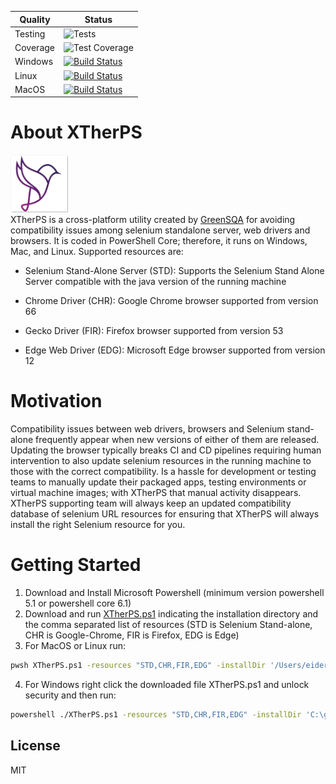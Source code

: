 |Quality|Status|
|---|---|
|Testing|![Tests](https://img.shields.io/azure-devops/tests/greensqa/xtherps/125.svg?compact_message)|
|Coverage|![Test Coverage](https://img.shields.io/badge/coverage-71%25-orange.svg?maxAge=60)|
|Windows| [![Build Status](https://greensqa.visualstudio.com/XTherPS/_apis/build/status/XTherCI-Windows?branchName=master)](https://greensqa.visualstudio.com/XTherPS/_build/latest?definitionId=129&branchName=master)|
|Linux|[![Build Status](https://greensqa.visualstudio.com/XTherPS/_apis/build/status/XTherCI-Linux?branchName=master)](https://greensqa.visualstudio.com/XTherPS/_build/latest?definitionId=127&branchName=master) |
|MacOS| [![Build Status](https://greensqa.visualstudio.com/XTherPS/_apis/build/status/XTherCI-MacOS?branchName=master)](https://greensqa.visualstudio.com/XTherPS/_build/latest?definitionId=128&branchName=master) |


# About XTherPS 
[![N|Solid](https://github.com/TheSoftwareDesignLab/XTherPS/blob/master/src/img/XTherPSSmall.png)](http://www.greensqa.com)
<br>
XTherPS is a cross-platform utility created by [GreenSQA](https://greensqa.com/en) for avoiding compatibility issues among selenium standalone server, web drivers and browsers. It is coded in PowerShell Core; therefore, it runs on Windows, Mac, and Linux. Supported resources are:

- Selenium Stand-Alone Server (STD): Supports the Selenium Stand Alone Server compatible with the java version of the running machine

- Chrome Driver (CHR): Google Chrome browser supported from version 66

- Gecko Driver (FIR): Firefox browser supported from version 53 

- Edge Web Driver (EDG): Microsoft Edge browser supported from version 12

# Motivation
Compatibility issues between web drivers, browsers and Selenium stand-alone frequently appear when new versions of either of them are released. Updating the browser typically breaks CI and CD pipelines requiring human intervention to also update selenium resources in the running machine to those with the correct compatibility.
Is a hassle for development or testing teams to manually update their packaged apps, testing environments or virtual machine images; with XTherPS that manual activity disappears. XTherPS supporting team will always keep an updated compatibility database of selenium URL resources for ensuring that XTherPS will always install the right Selenium resource for you.

# Getting Started

1. Download and Install Microsoft Powershell (minimum version powershell 5.1 or powershell core 6.1)
2. Download and run [XTherPS.ps1](https://raw.githubusercontent.com/TheSoftwareDesignLab/XTherPS/master/XTherPS.ps1) indicating the installation directory and the comma separated list of resources (STD is Selenium Stand-alone, CHR is Google-Chrome, FIR is Firefox, EDG is Edge)
3. For MacOS or Linux run:
```sh
pwsh XTherPS.ps1 -resources "STD,CHR,FIR,EDG" -installDir '/Users/eider/Selenium'
```
4.	For Windows right click the downloaded file XTherPS.ps1 and unlock security and then run:
```sh
powershell ./XTherPS.ps1 -resources "STD,CHR,FIR,EDG" -installDir 'C:\greensqa\selenium'
```

License
----

MIT
